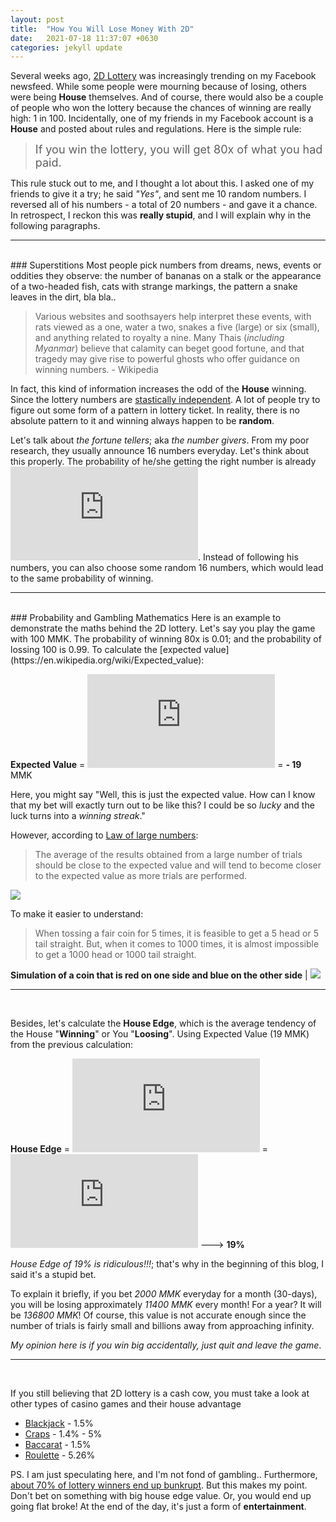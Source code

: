 ```yaml
---
layout: post
title:  "How You Will Lose Money With 2D"
date:   2021-07-18 11:37:07 +0630
categories: jekyll update
---
```

Several weeks ago, [2D Lottery](https://en.wikipedia.org/wiki/Thai_lottery#Demographics) was increasingly trending on my Facebook newsfeed. While some people were mourning because of losing, others were being **House** themselves. And of course, there would also be a couple of people who won the lottery because the chances of winning are really high: 1 in 100. Incidentally, one of my friends in my Facebook account is a **House** and posted about rules and regulations. Here is the simple rule: 

> <font size="4">If you win the lottery, you will get 80x of what you had paid.</font>

This rule stuck out to me, and I thought a lot about this. I asked one of my friends to give it a try; he said *"Yes"*, and sent me 10 random numbers. I reversed all of his numbers - a total of 20 numbers - and gave it a chance. In retrospect, I reckon this was **really stupid**, and I will explain why in the following paragraphs.

---
<br>
### Superstitions
Most people pick numbers from dreams, news, events or oddities they observe: the number of bananas on a stalk or the appearance of a two-headed fish, cats with strange markings, the pattern a snake leaves in the dirt, bla bla..

> Various websites and soothsayers help interpret these events, with rats viewed as a one, water a two, snakes a five (large) or six (small), and anything related to royalty a nine. Many Thais (*including Myanmar*) believe that calamity can beget good fortune, and that tragedy may give rise to powerful ghosts who offer guidance on winning numbers. - Wikipedia

In fact, this kind of information increases the odd of the **House** winning. Since the lottery numbers are [stastically independent](https://en.wikipedia.org/wiki/Independence_(probability_theory)). A lot of people try to figure out some form of a pattern in lottery ticket. In reality, there is no absolute pattern to it and winning always happen to be **random**. 

Let's talk about *the fortune tellers*; aka *the number givers*. From my poor research, they usually announce 16 numbers everyday. Let's think about this properly. The probability of he/she getting the right number is already ![](https://latex.codecogs.com/gif.latex?%5Cfn_cm%20%5Cfrac%7B16%7D%7B100%7D). Instead of following his numbers, you can also choose some random 16 numbers, which would lead to the same probability of winning.

---
<br>
### Probability and Gambling Mathematics
Here is an example to demonstrate the maths behind the 2D lottery. Let's say you play the game with 100 MMK. The probability of winning 80x is 0.01; and the probability of lossing 100 is 0.99. To calculate the [expected value](https://en.wikipedia.org/wiki/Expected_value): 

**Expected Value** = ![](https://latex.codecogs.com/gif.latex?%5Cfn_jvn%20%5Csmall%208000%20*%5Cfrac%7B1%7D%7B100%7D%20-%20100*%5Cfrac%7B99%7D%7B100%7D) = **- 19** MMK

Here, you might say "Well, this is just the expected value. How can I know that my bet will exactly turn out to be like this? I could be so *lucky* and the luck turns into a *winning streak*." 

However, according to [Law of large numbers](https://en.wikipedia.org/wiki/Law_of_large_numbers):

> The average of the results obtained from a large number of trials should be close to the expected value and will tend to become closer to the expected value as more trials are performed.

![](https://upload.wikimedia.org/wikipedia/commons/thumb/c/c9/Lawoflargenumbers.svg/600px-Lawoflargenumbers.svg.png)

To make it easier to understand:
> When tossing a fair coin for 5 times, it is feasible to get a 5 head or 5 tail straight. But, when it comes to 1000 times, it is almost impossible to get a 1000 head or 1000 tail straight.

**Simulation of a coin that is red on one side and blue on the other side** | ![](https://upload.wikimedia.org/wikipedia/commons/4/49/Lawoflargenumbersanimation2.gif)

---
<br>

Besides, let's calculate the **House Edge**, which is the average tendency of the House "**Winning**" or You "**Loosing**". Using Expected Value (19 MMK) from the previous calculation:

**House Edge** =  ![](https://latex.codecogs.com/gif.latex?%5Cfn_jvn%20%5Csmall%20%5Cfrac%7BExpectedValue%7D%7BAmountSpentByGambler%7D%20*%20100%25)  =  ![](https://latex.codecogs.com/gif.latex?%5Cfn_jvn%20%5Csmall%20%5Cfrac%7B19%7D%7B100%7D%20*%20100%25) ---> **19%**

*House Edge of 19% is ridiculous!!!*; that's why in the beginning of this blog, I said it's a stupid bet.

To explain it briefly, if you bet *2000 MMK* everyday for a month (30-days), you will be losing approximately *11400 MMK* every month! For a year? It will be *136800 MMK*! Of course, this value is not accurate enough since the number of trials is fairly small and billions away from approaching infinity. 






*My opinion here is if you win big accidentally, just quit and leave the game*.

---
<br>

If you still believing that 2D lottery is a cash cow, you must take a look at other types of casino games and their house advantage

* [Blackjack](https://en.wikipedia.org/wiki/Blackjack) - 1.5%
* [Craps](https://en.wikipedia.org/wiki/Craps) - 1.4% - 5%
* [Baccarat](https://en.wikipedia.org/wiki/Baccarat_(card_game)) - 1.5%
* [Roulette](https://en.wikipedia.org/wiki/Roulette) - 5.26%

PS. I am just speculating here, and I'm not fond of gambling.. Furthermore, [about 70% of lottery winners end up bunkrupt](https://www.cleveland.com/business/2016/01/why_do_70_percent_of_lottery_w.html). But this makes my point. Don't bet on something with big house edge value. Or, you would end up going flat broke! At the end of the day, it's just a form of **entertainment**.